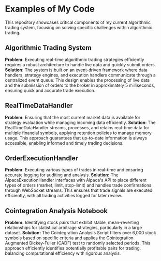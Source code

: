 # Examples of My Code

This repository showcases critical components of my current algorithmic trading system, focusing on solving specific challenges within algorithmic trading.

## Algorithmic Trading System

**Problem:** Executing real-time algorithmic trading strategies efficiently requires a robust architecture to handle live data and quickly submit orders.  
**Solution:** The system is built on an event-driven framework where data handlers, strategy engines, and execution handlers communicate through a centralized event queue. This design enables the processing of live data and the submission of orders to the broker in approximately 5 milliseconds, ensuring quick and accurate trade execution.

## RealTimeDataHandler

**Problem:** Ensuring that the most current market data is available for strategy evaluation while managing incoming data efficiently.
**Solution:** The RealTimeDataHandler streams, processes, and retains real-time data for multiple financial symbols, applying retention policies to manage memory usage. This approach guarantees that up-to-date information is always accessible, enabling informed and timely trading decisions.

## OrderExecutionHandler

**Problem:** Executing various types of trades in real-time and ensuring accurate logging for auditing and analysis.
**Solution:** The AlpacaExecutionHandler interfaces with Alpaca's API to place different types of orders (market, limit, stop-limit) and handles trade confirmations through WebSocket streams. This ensures that trade signals are executed efficiently, with all trading activities logged for later review.

## Cointegration Analysis Notebook

**Problem:** Identifying stock pairs that exhibit stable, mean-reverting relationships for statistical arbitrage strategies, particularly in a large dataset.
**Solution:** The Cointegration Analysis Script filters over 6,000 stock symbols based on specific criteria and applies the Cointegration Augmented Dickey-Fuller (CADF) test to randomly selected periods. This approach efficiently identifies potentially profitable pairs for trading, balancing computational efficiency with rigorous analysis.
